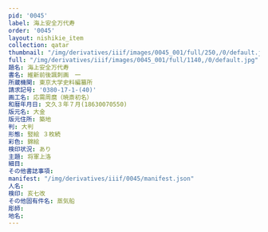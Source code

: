 ```yaml
---
pid: '0045'
label: 海上安全万代寿
order: '0045'
layout: nishikie_item
collection: qatar
thumbnail: "/img/derivatives/iiif/images/0045_001/full/250,/0/default.jpg"
full: "/img/derivatives/iiif/images/0045_001/full/1140,/0/default.jpg"
題名: 海上安全万代寿
書名: 維新前後諷刺画　一
所蔵機関: 東京大学史料編纂所
請求記号: '0380-17-1-(40)'
画工名: 応需周麿（暁斎初名）
和暦年月日: 文久３年７月(18630070550)
版元名: 大金
版元住所: 築地
判: 大判
形態: 竪絵 ３枚続
彩色: 錦絵
検印状況: あり
主題: 将軍上洛
細目: 
その他書誌事項: 
manifest: "/img/derivatives/iiif/0045/manifest.json"
人名: 
検印: 亥七改
その他固有件名: 蒸気船
彫師: 
地名: 
---
```


